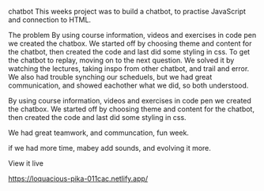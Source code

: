 chatbot
This weeks project was to build a chatbot, to practise JavaScript and connection to HTML.

The problem
By using course information, videos and exercises in code pen we created the chatbox. We started off by choosing theme and content for the chatbot, then created the code and last did some styling in css. To get the chatbot to replay, moving on to the next question. We solved it by watching the lectures, taking inspo from other chatbot, and trail and error. We also had trouble synching our scheduels, but we had great communication, and showed eachother what we did, so both understood.

By using course information, videos and exercises in code pen we created the chatbox. We started off by choosing theme and content for the chatbot, then created the code and last did some styling in css.

We had great teamwork, and communcation, fun week.

if we had more time, mabey add sounds, and evolving it more.

View it live

https://loquacious-pika-011cac.netlify.app/
